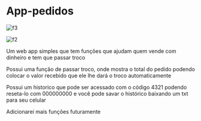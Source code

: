 # App-pedidos

![f3](https://github.com/Elvis-Almeida/Elvis-Almeida-Servidor-Windows/assets/70353348/2c318a83-815c-412a-b908-887f0de11a7f)

![f2](https://github.com/Elvis-Almeida/Elvis-Almeida-Servidor-Windows/assets/70353348/43ba2435-7f1a-4619-878f-e9288a1d3215)

Um web app simples que tem funções que ajudam quem vende com dinheiro e tem que passar troco

Possui uma função de passar troco, onde mostra o total do pedido podendo colocar o valor recebido que ele lhe dará o troco automaticamente 

Possui um historico que pode ser acessado com o código 4321 podendo reseta-lo com 000000000 e você pode savar o histórico baixando um txt para seu celular

Adicionarei mais funções futuramente


